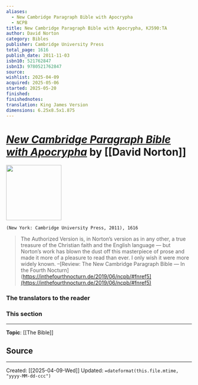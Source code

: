 ```yaml
---
aliases:
  - New Cambridge Paragraph Bible with Apocrypha
  - NCPB
title: New Cambridge Paragraph Bible with Apocrypha, KJ590:TA
author: David Norton
category: Bibles
publisher: Cambridge University Press
total_page: 1616
publish_date: 2011-11-03
isbn10: 521762847
isbn13: 9780521762847
source: 
wishlist: 2025-04-09
acquired: 2025-05-06
started: 2025-05-20
finished: 
finishednotes: 
translation: King James Version
dimensions: 6.25x8.5x1.875
---
```

# *[New Cambridge Paragraph Bible with Apocrypha]()* by [[David Norton]]

<img src="http://books.google.com/books/content?id=HFtvSAAACAAJ&printsec=frontcover&img=1&zoom=1&source=gbs_api" width=150>

`(New York: Cambridge University Press, 2011), 1616`


>The Authorized Version is, in Norton’s version as in any other, a true treasure of the Christian faith and the English language — but Norton’s work has blown the dust off this masterpiece of prose and made it more of a pleasure to read than ever. I only wish it were more widely known.
>–[Review: The New Cambridge Paragraph Bible — In the Fourth Nocturn](https://inthefourthnocturn.de/2019/06/ncpb/#fnref5](https://inthefourthnocturn.de/2019/06/ncpb/#fnref5) 

### The translators to the reader

### This section 

--- 
**Topic**: [[The Bible]]

**Source**
- 
 ---
Created: [[2025-04-09-Wed]]
Updated: `=dateformat(this.file.mtime, "yyyy-MM-dd-ccc")`